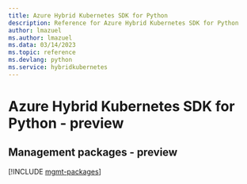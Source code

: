 ```yaml
---
title: Azure Hybrid Kubernetes SDK for Python
description: Reference for Azure Hybrid Kubernetes SDK for Python
author: lmazuel
ms.author: lmazuel
ms.data: 03/14/2023
ms.topic: reference
ms.devlang: python
ms.service: hybridkubernetes
---
```

# Azure Hybrid Kubernetes SDK for Python - preview

## Management packages - preview
[!INCLUDE [mgmt-packages](hybrid-kubernetes-mgmt-index.md)]